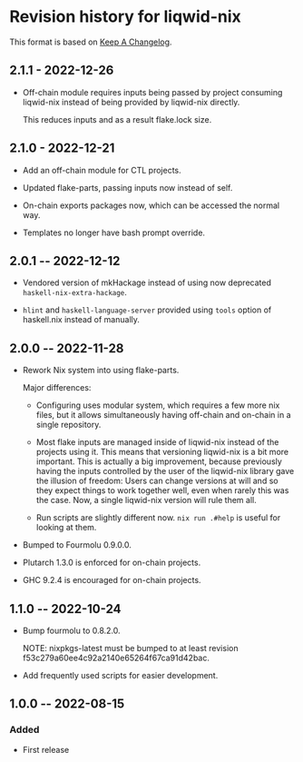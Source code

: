 # Revision history for liqwid-nix

This format is based on [Keep A Changelog](https://keepachangelog.com/en/1.0.0).

## 2.1.1 - 2022-12-26

- Off-chain module requires inputs being passed by project consuming liqwid-nix
  instead of being provided by liqwid-nix directly.
  
  This reduces inputs and as a result flake.lock size.
  
## 2.1.0 - 2022-12-21

- Add an off-chain module for CTL projects.

- Updated flake-parts, passing inputs now instead of self.

- On-chain exports packages now, which can be accessed the normal way.

- Templates no longer have bash prompt override.

## 2.0.1 -- 2022-12-12

- Vendored version of mkHackage instead of using now deprecated `haskell-nix-extra-hackage`.

- `hlint` and `haskell-language-server` provided using `tools` option of haskell.nix instead
  of manually.

## 2.0.0 -- 2022-11-28

- Rework Nix system into using flake-parts.

  Major differences:

  - Configuring uses modular system, which requires a few more nix files, 
    but it allows simultaneously having off-chain and on-chain in a single 
    repository.

  - Most flake inputs are managed inside of liqwid-nix instead of the projects
    using it. This means that versioning liqwid-nix is a bit more important.
    This is actually a big improvement, because previously having the inputs
    controlled by the user of the liqwid-nix library gave the illusion of
    freedom: Users can change versions at will and so they expect things to
    work together well, even when rarely this was the case. Now, a single
    liqwid-nix version will rule them all.

  - Run scripts are slightly different now. `nix run .#help` is useful for
    looking at them.

- Bumped to Fourmolu 0.9.0.0.

- Plutarch 1.3.0 is enforced for on-chain projects.

- GHC 9.2.4 is encouraged for on-chain projects.

## 1.1.0 -- 2022-10-24

- Bump fourmolu to 0.8.2.0.

  NOTE: nixpkgs-latest must be bumped to at least revision f53c279a60ee4c92a2140e65264f67ca91d42bac.

- Add frequently used scripts for easier development.

## 1.0.0 -- 2022-08-15

### Added

- First release
